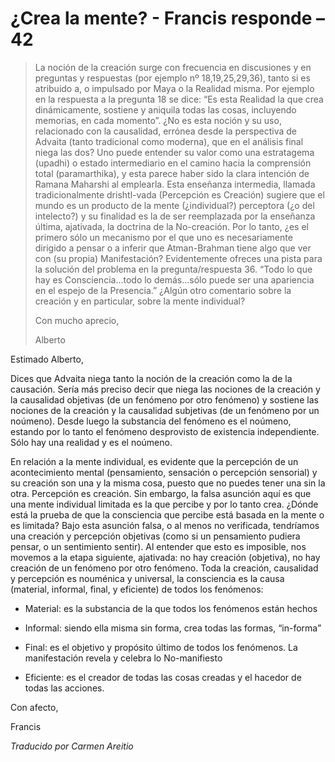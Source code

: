 # ¿Crea la mente? - Francis responde – 42

>La noción de la creación surge con frecuencia en discusiones y en preguntas y respuestas (por ejemplo nº 18,19,25,29,36), tanto si es atribuido a, o impulsado por Maya o la Realidad misma. Por ejemplo en la respuesta a la pregunta 18 se dice: “Es esta Realidad la que crea dinámicamente, sostiene y aniquila todas las cosas, incluyendo memorias, en cada momento”. ¿No es esta noción y su uso, relacionado con la causalidad, errónea desde la perspectiva de Advaita (tanto tradicional como moderna), que en el análisis final niega las dos? Uno puede entender su valor como una estratagema (upadhi) o estado intermediario en el camino hacia la comprensión total (paramarthika), y esta parece haber sido la clara intención de Ramana Maharshi al emplearla. Esta enseñanza intermedia, llamada tradicionalmente drishtl-vada (Percepción es Creación) sugiere que el mundo es un producto de la mente (¿individual?) perceptora (¿o del intelecto?) y su finalidad es la de ser reemplazada por la enseñanza última, ajativada, la doctrina de la No-creación. Por lo tanto, ¿es el primero sólo un mecanismo por el que uno es necesariamente dirigido a pensar o a inferir que Atman-Brahman tiene algo que ver con (su propia) Manifestación? Evidentemente ofreces una pista para la solución del problema en la pregunta/respuesta 36. “Todo lo que hay es Consciencia…todo lo demás…sólo puede ser una apariencia en el espejo de la Presencia.” ¿Algún otro comentario sobre la creación y en particular, sobre la mente individual?
>
>Con mucho aprecio,
>
>Alberto

Estimado Alberto,

Dices que Advaita niega tanto la noción de la creación como la de la causación. Sería más preciso decir que niega las nociones de la creación y la causalidad objetivas (de un fenómeno por otro fenómeno) y sostiene las nociones de la creación y la causalidad subjetivas (de un fenómeno por un noúmeno). Desde luego la substancia del fenómeno es el noúmeno, estando por lo tanto el fenómeno desprovisto de existencia independiente. Sólo hay una realidad y es el noúmeno.

En relación a la mente individual, es evidente que la percepción de un acontecimiento mental (pensamiento, sensación o percepción sensorial) y su creación son una y la misma cosa, puesto que no puedes tener una sin la otra. Percepción es creación. Sin embargo, la falsa asunción aquí es que una mente individual limitada es la que percibe y por lo tanto crea. ¿Dónde está la prueba de que la consciencia que percibe está basada en la mente o es limitada? Bajo esta asunción falsa, o al menos no verificada, tendríamos una creación y percepción objetivas (como si un pensamiento pudiera pensar, o un sentimiento sentir). Al entender que esto es imposible, nos movemos a la etapa siguiente, ajativada: no hay creación (objetiva), no hay creación de un fenómeno por otro fenómeno. Toda la creación, causalidad y percepción es nouménica y universal, la consciencia es la causa (material, informal, final, y eficiente) de todos los fenómenos:

* Material: es la substancia de la que todos los fenómenos están hechos

* Informal: siendo ella misma sin forma, crea todas las formas, “in-forma”

* Final: es el objetivo y propósito último de todos los fenómenos. La manifestación revela y celebra lo No-manifiesto

* Eficiente: es el creador de todas las cosas creadas y el hacedor de todas las acciones.

Con afecto,

Francis

_Traducido por Carmen Areitio_

